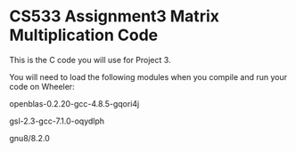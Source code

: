 # CS533 Assignment3 Matrix Multiplication Code
This is the C code you will use for Project 3.

You will need to load the following modules when you compile and run your code on Wheeler:

openblas-0.2.20-gcc-4.8.5-gqori4j

gsl-2.3-gcc-7.1.0-oqydlph

gnu8/8.2.0

